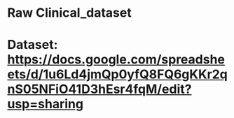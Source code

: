 # Raw Clinical_dataset
# Dataset: https://docs.google.com/spreadsheets/d/1u6Ld4jmQp0yfQ8FQ6gKKr2qnS05NFiO41D3hEsr4fqM/edit?usp=sharing

